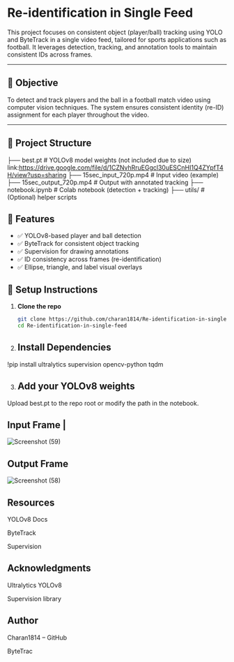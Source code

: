 # Re-identification in Single Feed

This project focuses on consistent object (player/ball) tracking using YOLO and ByteTrack in a single video feed, tailored for sports applications such as football. It leverages detection, tracking, and annotation tools to maintain consistent IDs across frames.

---

## 🎯 Objective

To detect and track players and the ball in a football match video using computer vision techniques. The system ensures consistent identity (re-ID) assignment for each player throughout the video.

---

## 📂 Project Structure

├── best.pt # YOLOv8 model weights (not included due to size)
link:https://drive.google.com/file/d/1CZNvhRruEGgcl30uESCnHI1Q4ZYpfT4H/view?usp=sharing
├── 15sec_input_720p.mp4 # Input video (example)
├── 15sec_output_720p.mp4 # Output with annotated tracking
├── notebook.ipynb # Colab notebook (detection + tracking)
├── utils/ # (Optional) helper scripts



## 🚀 Features

- ✅ YOLOv8-based player and ball detection
- ✅ ByteTrack for consistent object tracking
- ✅ Supervision for drawing annotations
- ✅ ID consistency across frames (re-identification)
- ✅ Ellipse, triangle, and label visual overlays




## 🔧 Setup Instructions

1. **Clone the repo**
   ```bash
   git clone https://github.com/charan1814/Re-identification-in-single-feed.git
   cd Re-identification-in-single-feed

2.  ## Install Dependencies
   !pip install ultralytics supervision opencv-python tqdm

3.  ## Add your YOLOv8 weights

   Upload best.pt to the repo root or modify the path in the notebook.

## Input Frame                                                  |
![Screenshot (59)](https://github.com/user-attachments/assets/453d97bf-62f0-4f09-80be-d88a2eba99c9)
                                        
## Output Frame
 ![Screenshot (58)](https://github.com/user-attachments/assets/e6c979c1-2aeb-42ea-8576-d26e5d356c4d)



## Resources
YOLOv8 Docs

ByteTrack

Supervision

## Acknowledgments
Ultralytics YOLOv8

Supervision library

## Author
Charan1814 – GitHub

ByteTrac




   
